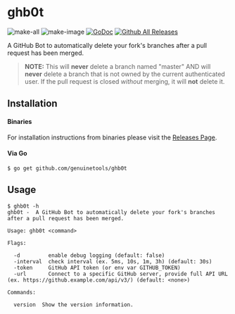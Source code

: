 # ghb0t

![make-all](https://github.com/genuinetools/ghb0t/workflows/make%20all/badge.svg)
![make-image](https://github.com/genuinetools/ghb0t/workflows/make%20image/badge.svg)
[![GoDoc](https://img.shields.io/badge/godoc-reference-5272B4.svg?style=for-the-badge)](https://godoc.org/github.com/genuinetools/ghb0t)
[![Github All Releases](https://img.shields.io/github/downloads/genuinetools/ghb0t/total.svg?style=for-the-badge)](https://github.com/genuinetools/ghb0t/releases)

A GitHub Bot to automatically delete your fork's branches after a pull request
has been merged.

> **NOTE:** This will **never** delete a branch named "master" AND will
**never** delete a branch that is not owned by the current authenticated user.
If the pull request is closed _without_ merging, it will **not** delete it.

<!-- START doctoc -->
<!-- END doctoc -->

## Installation

#### Binaries

For installation instructions from binaries please visit the [Releases Page](https://github.com/genuinetools/ghb0t/releases).

#### Via Go

```console
$ go get github.com/genuinetools/ghb0t
```

## Usage

```console
$ ghb0t -h
ghb0t -  A GitHub Bot to automatically delete your fork's branches after a pull request has been merged.

Usage: ghb0t <command>

Flags:

  -d         enable debug logging (default: false)
  -interval  check interval (ex. 5ms, 10s, 1m, 3h) (default: 30s)
  -token     GitHub API token (or env var GITHUB_TOKEN) 
  -url       Connect to a specific GitHub server, provide full API URL (ex. https://github.example.com/api/v3/) (default: <none>)

Commands:

  version  Show the version information.
```
